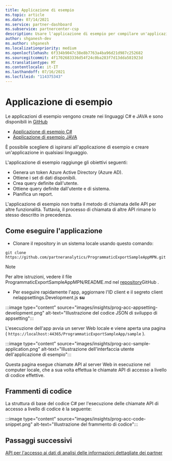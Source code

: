 ```yaml
---
title: Applicazione di esempio
ms.topic: article
ms.date: 07/14/2021
ms.service: partner-dashboard
ms.subservice: partnercenter-csp
description: Usare l'applicazione di esempio per compilare un'applicazione per accedere a livello di codice ai dati di informazioni dettagliate dei partner.
author: shganesh-dev
ms.author: shganesh
ms.localizationpriority: medium
ms.openlocfilehash: 6f334b9047c38e8b7763a4ba96d21d987c252682
ms.sourcegitcommit: 4f1702683336d54f24c0ba283f7d13dda581923d
ms.translationtype: MT
ms.contentlocale: it-IT
ms.lasthandoff: 07/16/2021
ms.locfileid: "114375343"
---
```

# <a name="sample-application"></a>Applicazione di esempio

Le applicazioni di esempio vengono create nei linguaggi C# e JAVA e sono disponibili in [GitHub](https://github.com/partneranalytics)

- [Applicazione di esempio C#](https://github.com/partneranalytics/ProgrammaticExportSampleAppMPN)
- [Applicazione di esempio JAVA](https://github.com/partneranalytics/ProgrammaticExportSampleAppMPN_Java)

È possibile scegliere di ispirarsi all'applicazione di esempio e creare un'applicazione in qualsiasi linguaggio.

L'applicazione di esempio raggiunge gli obiettivi seguenti:

- Genera un token Azure Active Directory (Azure AD).
- Ottiene i set di dati disponibili.
- Crea query definite dall'utente.
- Ottiene query definite dall'utente e di sistema.
- Pianifica un report.

L'applicazione di esempio non tratta il metodo di chiamata delle API per altre funzionalità. Tuttavia, il processo di chiamata di altre API rimane lo stesso descritto in precedenza.

## <a name="how-to-run-the-application"></a>Come eseguire l'applicazione

- Clonare il repository in un sistema locale usando questo comando:

```cli
git clone https://github.com/partneranalytics/ProgrammaticExportSampleAppMPN.git
```

> [!Note]
> Per altre istruzioni, vedere il file ProgrammaticExportSampleAppMPN/README.md nel [repository](https://github.com/partneranalytics/ProgrammaticExportSampleAppMPN_Java)GitHub .

- Per eseguire rapidamente l'app, aggiornare l'ID client e il segreto client nelappsettings.Development.js **su**

:::image type="content" source="images/insights/prog-acc-appsetting-development.png" alt-text="Illustrazione del codice JSON di sviluppo di appsetting":::

L'esecuzione dell'app avvia un server Web locale e viene aperta una pagina ( `https://localhost:44365/ProgrammaticExportSampleApp/sample` ).
  
:::image type="content" source="images/insights/prog-acc-sample-application.png" alt-text="Illustrazione dell'interfaccia utente dell'applicazione di esempio":::

Questa pagina esegue chiamate API al server Web in esecuzione nel computer locale, che a sua volta effettua le chiamate API di accesso a livello di codice effettive.

## <a name="code-snippets"></a>Frammenti di codice

La struttura di base del codice C# per l'esecuzione delle chiamate API di accesso a livello di codice è la seguente:
 
:::image type="content" source="images/insights/prog-acc-code-snippet.png" alt-text="Illustrazione del frammento di codice":::

## <a name="next-steps"></a>Passaggi successivi

[API per l'accesso ai dati di analisi delle informazioni dettagliate dei partner](insights-programmatic-analytics-available-api.md)
